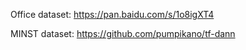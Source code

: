 Office dataset:
https://pan.baidu.com/s/1o8igXT4

MINST dataset:
https://github.com/pumpikano/tf-dann
